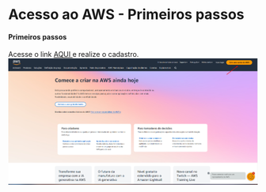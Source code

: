 <!DOCTYPE html>
<html>
<head>
<meta charset="UTF-8"/>
<h1>Acesso ao AWS - Primeiros passos</h1>
</head>
<body>
<h4>Primeiros passos</h4>
  <p>
    Acesse o link <a href="https://aws.amazon.com/" target="_blank" rel="noopener"> AQUI </a> e realize o cadastro. 
    <break>
      <img src="https://github.com/Thiago5B/Projeto_IoT-SE/blob/main/PT-BR/Manual/img/Crie_conta.png" title="AWS"/>
    </break>
  </p>
  <p>
    
  </p>
</body>
</html>
